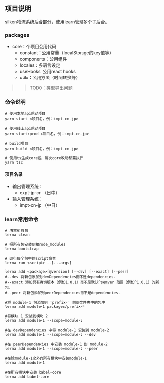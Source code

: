 ## 项目说明

silken物流系统后台部分，使用learn管理多个子后台。

### packages

- core：个项目公用代码
  - constant：公用常量（localStorage的key值等）
  - components：公用组件
  - locales：多语言设定
  - useHooks: 公用react hooks
  - utils：公用方法（时间转换等）

>> TODO：类型导出问题

### 命令说明

```shell
# 使用本地api启动项目
yarn start <项目名，例：impt-cn-jp> 
```

```shell
# 使用线上api启动项目
yarn start:prod <项目名，例：impt-cn-jp> 
```

```shell
# build项目
yarn build <项目名，例：impt-cn-jp> 
```

```shell
# 使用ts生成core包，每次core改动都需执行
yarn tsc
```

#### 项目名录

- 输出管理系统：
  - expt-jp-cn （日中）
- 输入管理系统：
  - impt-cn-jp （中日）

### learn常用命令

```shell
# 清空所有包
lerna clean
```

```shell
# 把所有包安装到根node_modules
lerna bootstrap
```

```shell
# 运行每个包中的script命令
lerna run <script> --[...args]
```

```shell
lerna add <package>[@version] [--dev] [--exact] [--peer]
#--dev 将新包添加到devDependencies而不是dependencies.
#--exact 添加具有确切版本（例如1.0.1）而不是默认^semver 范围（例如^1.0.1）的新包。
#--peer 将新包添加到peerDependencies而不是dependencies.

#将 module-1 包添加到 'prefix-' 前缀文件夹中的包中
lerna add module-1 packages/prefix-*

#将模块 1 安装到模块 2
lerna add module-1 --scope=module-2

#在 devDependencies 中将 module-1 安装到 module-2
lerna add module-1 --scope=module-2 --dev

#在 peerDependencies 中安装 module-1 到 module-2
lerna add module-1 --scope=module-2 --peer

#在除module-1之外的所有模块中安装module-1
lerna add module-1

#在所有模块中安装 babel-core 
lerna add babel-core
```